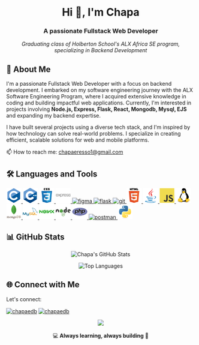 <!-- Header Section -->
<h1 align="center">Hi 👋, I'm Chapa</h1>
<h3 align="center">A passionate Fullstack Web Developer</h3>

<p align="center">
  <em>Graduating class of Holberton School's ALX Africa SE program, specializing in Backend Development</em>
</p>

<!-- About Me Section -->
<h2>🚀 About Me</h2>
<p>
  I'm a passionate Fullstack Web Developer with a focus on backend development. I embarked on my software engineering journey with the ALX Software Engineering Program, where I acquired extensive knowledge in coding and building impactful web applications. Currently, I'm interested in projects involving <strong> Node.js, Express, Flask, React, Mongodb, Mysql, EJS</strong> and expanding my backend expertise.
</p>
<p>
  I have built several projects using a diverse tech stack, and I'm inspired by how technology can solve real-world problems. I specialize in creating efficient, scalable solutions for web and mobile platforms.
</p>
<p>
  📫 How to reach me: <a href="mailto:chapaeresso1@gmail.com">chapaeresso1@gmail.com</a>
</p>

<!-- Languages & Tools Section -->
<h2>🛠️ Languages and Tools</h2>
<p align="left">
  <a href="https://www.cprogramming.com/" target="_blank" rel="noreferrer"> <img src="https://raw.githubusercontent.com/devicons/devicon/master/icons/c/c-original.svg" alt="c" width="40" height="40"/> </a> 
  <a href="https://www.w3schools.com/cpp/" target="_blank" rel="noreferrer"> <img src="https://raw.githubusercontent.com/devicons/devicon/master/icons/cplusplus/cplusplus-original.svg" alt="cplusplus" width="40" height="40"/> </a> 
  <a href="https://www.w3schools.com/css/" target="_blank" rel="noreferrer"> <img src="https://raw.githubusercontent.com/devicons/devicon/master/icons/css3/css3-original-wordmark.svg" alt="css3" width="40" height="40"/> </a> 
  <a href="https://expressjs.com" target="_blank" rel="noreferrer"> <img src="https://raw.githubusercontent.com/devicons/devicon/master/icons/express/express-original-wordmark.svg" alt="express" width="40" height="40"/> </a> 
  <a href="https://www.figma.com/" target="_blank" rel="noreferrer"> <img src="https://www.vectorlogo.zone/logos/figma/figma-icon.svg" alt="figma" width="40" height="40"/> </a> 
  <a href="https://flask.palletsprojects.com/" target="_blank" rel="noreferrer"> <img src="https://www.vectorlogo.zone/logos/pocoo_flask/pocoo_flask-icon.svg" alt="flask" width="40" height="40"/> </a> 
  <a href="https://git-scm.com/" target="_blank" rel="noreferrer"> <img src="https://www.vectorlogo.zone/logos/git-scm/git-scm-icon.svg" alt="git" width="40" height="40"/> </a> 
  <a href="https://www.w3.org/html/" target="_blank" rel="noreferrer"> <img src="https://raw.githubusercontent.com/devicons/devicon/master/icons/html5/html5-original-wordmark.svg" alt="html5" width="40" height="40"/> </a> 
  <a href="https://www.java.com" target="_blank" rel="noreferrer"> <img src="https://raw.githubusercontent.com/devicons/devicon/master/icons/java/java-original.svg" alt="java" width="40" height="40"/> </a> 
  <a href="https://developer.mozilla.org/en-US/docs/Web/JavaScript" target="_blank" rel="noreferrer"> <img src="https://raw.githubusercontent.com/devicons/devicon/master/icons/javascript/javascript-original.svg" alt="javascript" width="40" height="40"/> </a> 
  <a href="https://www.linux.org/" target="_blank" rel="noreferrer"> <img src="https://raw.githubusercontent.com/devicons/devicon/master/icons/linux/linux-original.svg" alt="linux" width="40" height="40"/> </a> 
  <a href="https://www.mongodb.com/" target="_blank" rel="noreferrer"> <img src="https://raw.githubusercontent.com/devicons/devicon/master/icons/mongodb/mongodb-original-wordmark.svg" alt="mongodb" width="40" height="40"/> </a> 
  <a href="https://www.mysql.com/" target="_blank" rel="noreferrer"> <img src="https://raw.githubusercontent.com/devicons/devicon/master/icons/mysql/mysql-original-wordmark.svg" alt="mysql" width="40" height="40"/> </a> 
  <a href="https://www.nginx.com" target="_blank" rel="noreferrer"> <img src="https://raw.githubusercontent.com/devicons/devicon/master/icons/nginx/nginx-original.svg" alt="nginx" width="40" height="40"/> </a> 
  <a href="https://nodejs.org" target="_blank" rel="noreferrer"> <img src="https://raw.githubusercontent.com/devicons/devicon/master/icons/nodejs/nodejs-original-wordmark.svg" alt="nodejs" width="40" height="40"/> </a> 
  <a href="https://www.php.net" target="_blank" rel="noreferrer"> <img src="https://raw.githubusercontent.com/devicons/devicon/master/icons/php/php-original.svg" alt="php" width="40" height="40"/> </a> 
  <a href="https://postman.com" target="_blank" rel="noreferrer"> <img src="https://www.vectorlogo.zone/logos/getpostman/getpostman-icon.svg" alt="postman" width="40" height="40"/> </a> 
  <a href="https://www.python.org" target="_blank" rel="noreferrer"> <img src="https://raw.githubusercontent.com/devicons/devicon/master/icons/python/python-original.svg" alt="python" width="40" height="40"/> </a> 
</p>

<!-- Projects Section -->

<!-- GitHub Stats & Highlights Section -->
<h2>📊 GitHub Stats</h2>
<p align="center">
  <img src="https://github-readme-stats.vercel.app/api?username=chapaedb&show_icons=true&theme=radical" alt="Chapa's GitHub Stats" />
</p>
<p align="center">
  <img src="https://github-readme-stats.vercel.app/api/top-langs/?username=chapaedb&layout=compact&theme=radical" alt="Top Languages" />
</p>

<!-- Connect Section -->
<h2>🌐 Connect with Me</h2>
<p>
  Let's connect:
</p>
<p align="left">
  <a href="https://linkedin.com/in/chapaedb" target="blank"><img align="center" src="https://raw.githubusercontent.com/rahuldkjain/github-profile-readme-generator/master/src/images/icons/Social/linked-in-alt.svg" alt="chapaedb" height="30" width="40" /></a>
  <a href="https://leetcode.com/u/chapaedb/" target="blank"><img align="center" src="https://raw.githubusercontent.com/rahuldkjain/github-profile-readme-generator/master/src/images/icons/Social/leet-code.svg" alt="chapaedb" height="30" width="40" /></a>
</p>

<!-- Footer -->
<p align="center">
  <a href="https://visitcount.itsvg.in">
    <img src="https://visitcount.itsvg.in/api?id=chapaedb&label=Profile%20Views&pretty=false" />
  </a>
</p>
<p align="center">
  💻 <strong>Always learning, always building</strong> 🌱
</p>
